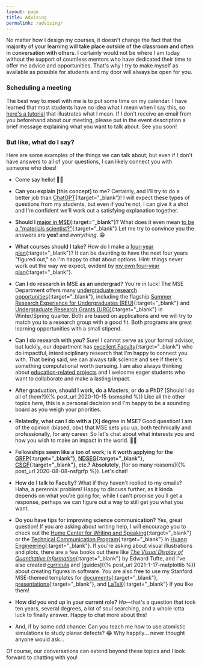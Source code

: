 ```yaml
---
layout: page
title: Advising
permalink: /advising/
---
```


No matter how I design my courses, it doesn't change the fact that <span style="font-weight:500">the majority of your learning will take place outside of the classroom and often in conversation with others</span>.
I certainly would not be where I am today without the support of countless mentors who have dedicated their time to offer me advice and opportunities.
That's why I try to make myself as available as possible for students and my door will always be open for you.


### Scheduling a meeting

The best way to meet with me is to put some time on my calendar.
I have learned that most students have no idea what I mean when I say this, so [here's a tutorial](https://youtu.be/f_LOyRQm1pI) that illustrates what I mean.
If I don't receive an email from you beforehand about our meeting, please put in the event description a brief message explaining what you want to talk about.
See you soon!


### But like, what do I say?

Here are some examples of the things we can talk about; but even if I don't have answers to all of your questions, I can likely connect you with someone who does!

- Come say hello! 👋🏼

- <span style="font-weight:500">Can you explain [this concept] to me?</span> 
Certainly, and I'll try to do a better job than [ChatGPT](https://chat.openai.com/){:target="_blank"}!
I will expect these types of questions from my students, but even if you're not, I can give it a shot and I'm confident we'll work out a satisfying explanation together.

- <span style="font-weight:500">Should I [major in MSE](https://mse.stanford.edu/academics-admissions/undergraduate-program/major){:target="_blank"}?</span> 
What does it even mean [to be a "materials scientist?"](https://occamstypewriter.org/nicolaspaldin/2021/05/05/an-open-letter-to-students-of-materials-science-and-engineering/){:target="_blank"}
Let me try to convince you the answers are **yes!** and _everything_. 😁

- <span style="font-weight:500">What courses should I take?</span> 
How do I make a [four-year plan](https://ughb.stanford.edu/plans-program-sheets/program-sheets/program-sheets/program-sheets/program-sheets/program-sheets-0){:target="_blank"}? 
It can be daunting to have the next four years "figured out," so I'm happy to chat about options.
Hint: things never work out the way we expect, evident by [my own four-year plan](https://docs.google.com/spreadsheets/d/1Qei_jYMdwKD7kmKV5YCM_0nhyDBxzsR0fvyDb2cAU0s/edit?usp=sharing){:target="_blank"}.

- <span style="font-weight:500">Can I do research in MSE as an undergrad?</span> 
You're in luck! The MSE Department offers many [undergraduate research opportunities](https://mse.stanford.edu/UGresearch){:target="_blank"}, including the flagship [Summer Research Experience for Undergraduates (REU)](https://mse.stanford.edu/REU){:target="_blank"} and [Undergraduate Research Grants (URG)](https://mse.stanford.edu/URG){:target="_blank"} in Winter/Spring quarter.
Both are based on applications and we will try to match you to a research group with a good fit.
Both programs are great learning opportunities with a small stipend.

- <span style="font-weight:500">Can I do research with _you_?</span> 
Sure! 
I cannot serve as your formal advisor, but luckily, our department has [excellent Faculty](https://mse.stanford.edu/people/faculty){:target="_blank"} who do impactful, interdisciplinary research that I'm happy to connect you with.
That being said, we can always talk science and see if there's something computational worth pursuing.
I am also always thinking about [education-related projects](/teaching/#projects-) and I welcome eager students who want to collaborate and make a lasting impact.

- <span style="font-weight:500">After graduation, should I work, do a Masters, or do a PhD?</span> 
[Should I do all of them?]({% post_url 2020-10-15-bsmsphd %}) 
Like all the other topics here, this is a personal decision and I'm happy to be a sounding board as you weigh your priorities.

- <span style="font-weight:500">Relatedly, what can I do with a [X] degree in MSE?</span> 
Good question!
I am of the opinion (biased, obv) that MSE sets you up, both technically and professionally, for any career.
So let's chat about what interests you and how you wish to make an impact in the world. 💪🏼

- <span style="font-weight:500">Fellowships seem like a ton of work; is it worth applying for the [GRFP](https://www.nsfgrfp.org/){:target="_blank"}, [NDSEG](https://ndseg.org/){:target="_blank"}, [CSGF](https://www.krellinst.org/csgf/){:target="_blank"}, etc.?</span>
<span style="font-weight:500">Absolutely</span>, [for so many reasons]({% post_url 2020-08-08-nsfgrfp %}).
Let's chat!

- <span style="font-weight:500">How do I talk to Faculty?</span> 
What if they haven't replied to my emails?
Haha, a perennial problem!
Happy to discuss further, as it kinda depends on what you're going for;
while I can't promise you'll get a response, perhaps we can figure out a way to still get you what you want.

- <span style="font-weight:500">Do you have tips for improving science communication?</span> 
Yes, great question!
If you are asking about writing help, I will encourage you to check out the [Hume Center for Writing and Speaking](https://hume.stanford.edu/tutoring){:target="_blank"} or the [Technical Communication Program](https://engineering.stanford.edu/students-academics/technical-communication-program){:target="_blank"} in [Huang Engineering](https://campus-map.stanford.edu/?srch=04-080){:target="_blank"}.
If you're asking about visual illustrations and plots, there are a few books out there like [_The Visual Display of Quantitative Information_](https://www.edwardtufte.com/tufte/books_vdqi){:target="_blank"} by Edward Tufte, and I've also created [curricula](https://enze-chen.github.io/mse104l/) and [guides]({% post_url 2021-1-17-matplotlib %}) about creating figures in software.
You are also free to use my Stanford MSE-themed templates for [documents](https://docs.google.com/document/d/1sfr_XQ0LwapQDIzobPFpjHfRk1QCmZfFgwzvm0gsz9g/edit?usp=sharing){:target="_blank"}, [presentations](https://docs.google.com/presentation/d/1LDv9veirAnjh2ZcnNkAmh1vTdW_8CCUpeRo9ybCxs2s/edit?usp=sharing){:target="_blank"}, and [LaTeX](https://www.overleaf.com/read/skrzcznwvrfd#0715a5){:target="_blank"} if you like them!

- <span style="font-weight:500">How did you end up in your current role?</span> 
_Ha_—that's a question that took ten years, several degrees, a lot of soul searching, and a whole lotta luck to finally answer.
Happy to chat more about this!

- And, if by some odd chance: Can you teach me how to use atomistic simulations to study planar defects? 😂
Why happily... never thought anyone would ask...

Of course, our conversations can extend beyond these topics and I look forward to chatting with you!

